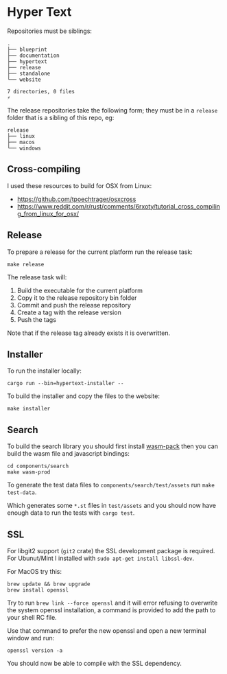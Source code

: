 # Hyper Text

Repositories must be siblings:

```
.
├── blueprint
├── documentation
├── hypertext
├── release
├── standalone
└── website

7 directories, 0 files
⚡
```

The release repositories take the following form; they must be in a `release` folder that is a sibling of this repo, eg:

```
release
├── linux
├── macos
└── windows
```

## Cross-compiling

I used these resources to build for OSX from Linux:

* https://github.com/tpoechtrager/osxcross
* https://www.reddit.com/r/rust/comments/6rxoty/tutorial_cross_compiling_from_linux_for_osx/

## Release

To prepare a release for the current platform run the release task:

```
make release
```

The release task will:

1) Build the executable for the current platform
2) Copy it to the release repository bin folder
3) Commit and push the release repository
4) Create a tag with the release version
5) Push the tags

Note that if the release tag already exists it is overwritten.

## Installer

To run the installer locally:

```
cargo run --bin=hypertext-installer --
```

To build the installer and copy the files to the website:

```
make installer
```

## Search

To build the search library you should first install [wasm-pack](https://rustwasm.github.io/wasm-pack/installer/) then you can build the wasm file and javascript bindings:

```
cd components/search
make wasm-prod
```

To generate the test data files to `components/search/test/assets` run `make test-data`.

Which generates some `*.st` files in `test/assets` and you should now have enough data to run the tests with `cargo test`.

## SSL

For libgit2 support (`git2` crate) the SSL development package is required. For Ubunut/Mint I installed with `sudo apt-get install libssl-dev`.

For MacOS try this:

```
brew update && brew upgrade
brew install openssl
```

Try to run `brew link --force openssl` and it will error refusing to overwrite the system openssl installation, a command is provided to add the path to your shell RC file.

Use that command to prefer the new openssl and open a new terminal window and run:

```
openssl version -a
```

You should now be able to compile with the SSL dependency.

[pulldown-cmark]: https://github.com/raphlinus/pulldown-cmark
[handlebars]: https://github.com/sunng87/handlebars-rust
[mdbook]: https://github.com/rust-lang/mdBook
